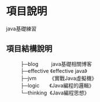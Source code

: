 # 項目說明
java基礎練習
## 項目結構說明

&nbsp;&nbsp;&nbsp;&nbsp;&nbsp;&nbsp;&nbsp;&nbsp;&nbsp;&nbsp;├─blog&nbsp;&nbsp;&nbsp;&nbsp;&nbsp;&nbsp;&nbsp;&nbsp;&nbsp;java基礎相關博客<br/>
&nbsp;&nbsp;&nbsp;&nbsp;&nbsp;&nbsp;&nbsp;&nbsp;&nbsp;&nbsp;├─effective&nbsp;《effective java》<br/>
&nbsp;&nbsp;&nbsp;&nbsp;&nbsp;&nbsp;&nbsp;&nbsp;&nbsp;&nbsp;├─jvm&nbsp;&nbsp;&nbsp;&nbsp;&nbsp;&nbsp;&nbsp;&nbsp;&nbsp;《實戰Java虛擬機》<br/>
&nbsp;&nbsp;&nbsp;&nbsp;&nbsp;&nbsp;&nbsp;&nbsp;&nbsp;&nbsp;├─logic&nbsp;&nbsp;&nbsp;&nbsp;&nbsp;&nbsp;&nbsp;《Java編程的邏輯》<br/>
&nbsp;&nbsp;&nbsp;&nbsp;&nbsp;&nbsp;&nbsp;&nbsp;&nbsp;&nbsp;└─thinking&nbsp;&nbsp;《Java編程思想》<br/>

